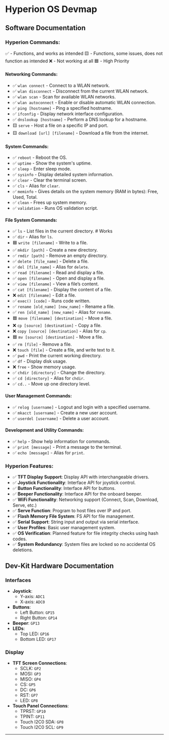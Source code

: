 # Hyperion OS Devmap

## Software Documentation

### Hyperion Commands:
✅ - Functions, and works as intended
🟨 - Functions, some issues, does not function as intended
❌ - Not working at all
🟦 - High Priority

#### Networking Commands:
- ✅ `wlan connect` - Connect to a WLAN network.
- ✅ `wlan disconnect` - Disconnect from the current WLAN network.
- ✅ `wlan scan` - Scan for available WLAN networks.
- ✅ `wlan autoconnect` - Enable or disable automatic WLAN connection.
- ✅ `ping [hostname]` - Ping a specified hostname.
- ✅ `ifconfig` - Display network interface configuration.
- ✅ `dnslookup [hostname]` - Perform a DNS lookup for a hostname.
- 🟨 `serve` - Host a file on a specific IP and port.
- 🟨 `download [url] [filename]` - Download a file from the internet.


#### System Commands:
- ✅ `reboot` - Reboot the OS.
- ✅ `uptime` - Show the system's uptime.
- ✅ `sleep` - Enter sleep mode.
- ✅ `sysinfo` - Display detailed system information.
- ✅ `clear` - Clear the terminal screen.
- ✅ `cls` - Alias for `clear`.
- ✅ `meminfo` - Gives details on the system memory (RAM in bytes): Free, Used, Total.
- ✅ `clean` - Frees up system memory.
- ✅ `validation` - Runs OS validation script.
  
#### File System Commands:
- ✅ `ls` - List files in the current directory. # Works
- ✅ `dir` - Alias for `ls`.
- 🟦 `write [filename]` - Write to a file.
- ✅ `mkdir [path]` - Create a new directory.
- ✅ `rmdir [path]` - Remove an empty directory.
- ✅ `delete [file_name]` - Delete a file.
- ✅ `del [file_name]` - Alias for `delete`.
- ✅ `read [filename]` - Read and display a file.
- ✅ `open [filename]` - Open and display a file.
- ✅ `view [filename]` - View a file’s content.
- ✅ `cat [filename]` - Display the content of a file.
- ❌ `edit [filename]` - Edit a file.
- ✅ `exec() [code]` - Runs code written.
- ✅ `rename [old_name] [new_name]` - Rename a file.
- ✅ `ren [old_name] [new_name]` - Alias for `rename`.
- 🟦 `move [filename] [destination]` - Move a file.
- ❌ `cp [source] [destination]` - Copy a file.
- ❌ `copy [source] [destination]` - Alias for `cp`.
- 🟦 `mv [source] [destination]` - Move a file.
- ✅ `rm [file]` - Remove a file.
- ❌ `touch [file]` - Create a file, and write text to it.
- ✅ `pwd` - Print the current working directory.
- ✅ `df` - Display disk usage.
- ❌ `free` - Show memory usage.
- ✅ `chdir [directory]` - Change the directory.
- ✅ `cd [directory]` - Alias for `chdir`.
- ✅ `cd..` - Move up one directory level.

#### User Management Commands:
- ✅ `relog [username]` - Logout and login with a specified username.
- ✅ `mkacct [username]` - Create a new user account.
- ✅ `userdel [username]` - Delete a user account.


#### Development and Utility Commands:
- ✅ `help` - Show help information for commands.
- ✅ `print [message]` - Print a message to the terminal.
- ✅ `echo [message]` - Alias for `print`.

### Hyperion Features:

- ✅ **TFT Display Support**: Display API with interchangeable drivers.
- ✅ **Joystick Functionality**: Interface API for joystick control.
- ✅ **Button Functionality**: Interface API for buttons.
- ✅ **Beeper Functionality**: Interface API for the onboard beeper.
- ✅ **WiFi Functionality**: Networking support (Connect, Scan, Download, Serve, etc.)
- ✅ **Serve Function**: Program to host files over IP and port.
- ✅ **Flash Memory File System**: FS API for file management.
- ✅ **Serial Support**: String input and output via serial interface.
- ✅ **User Profiles**: Basic user management system.
- ✅ **OS Verification**: Planned feature for file integrity checks using hash codes.
- ✅ **System Redundancy**: System files are locked so no accidental OS deletions.

## Dev-Kit Hardware Documentation

### Interfaces
- **Joystick**: 
  - Y-axis: `ADC1`
  - X-axis: `ADC0`
- **Buttons**: 
  - Left Button: `GP15`
  - Right Button: `GP14`
- **Beeper**: `GP13`
- **LEDs**: 
  - Top LED: `GP16`
  - Bottom LED: `GP17`

### Display
- **TFT Screen Connections**:
  - SCLK: `GP2`
  - MOSI: `GP3`
  - MISO: `GP4`
  - CS: `GP5`
  - DC: `GP6`
  - RST: `GP7`
  - LED: `GP8`
- **Touch Panel Connections**:
  - TPRST: `GP10`
  - TPINT: `GP11`
  - Touch I2C0 SDA: `GP8`
  - Touch I2C0 SCL: `GP9`

---
